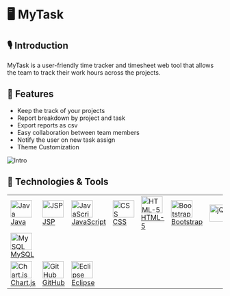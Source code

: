 # 🖥 MyTask

## 🎙 Introduction
MyTask is a user-friendly time tracker and timesheet web tool that allows the team to track their work hours across the projects. 

## 📑 Features 
- Keep the track of your projects
- Report breakdown by project and task
- Export reports as csv
- Easy collaboration between team members
- Notify the user on new task assign
- Theme Customization

![Intro](https://user-images.githubusercontent.com/25057099/137273924-fdd6d46c-6802-4a79-af0a-7fcecced0e7b.png)


## 🚀 Technologies & Tools
<table>
    <tbody>
        <tr>
              <td><a href="#"><img alt="Java" title="Java" height="40px" width="50px"
                        src="https://user-images.githubusercontent.com/25057099/117538162-05c05200-b059-11eb-9b36-a04c54e6d60f.png" /> Java
              </a>
            </td>
           <td><a href="#"><img alt="JSP" title="JSP" height="40px" width="50px"
                        src="https://user-images.githubusercontent.com/25057099/117538245-65b6f880-b059-11eb-8222-d5ecaa34017c.png" /> JSP
              </a>
            </td>
            <td><a href="#"><img alt="JavaScript" title="JavaScript" height="40px" width="50px"
                        src="https://user-images.githubusercontent.com/25057099/117538186-1e306c80-b059-11eb-942d-dd149d8ee659.png" /> JavaScript
              </a>
            </td>
            <td><a href="#"><img alt="CSS" title="CSS" height="40px" width="50px"
                        src="https://user-images.githubusercontent.com/25057099/117537940-07d5e100-b058-11eb-8bd0-9be8446f7704.png" /> CSS
              </a>
            </td>
            <td><a href="#"><img alt="HTML-5" title="HTML-5" height="40px" width="50px"
                        src="https://user-images.githubusercontent.com/25057099/117538147-f17c5500-b058-11eb-860a-e608a9cf3bac.png" /> HTML-5
              </a>
            </td>
            <td><a href="#"><img alt="Bootstrap" title="Bootstrap" height="40px" width="50px"
                        src="https://user-images.githubusercontent.com/25057099/117537874-bf1e2800-b057-11eb-9e30-7a8cf54bd458.png" /> Bootstrap
              </a>
            </td>
            <td><a href="#"><img alt="jQuery" title="jQuery" height="40px" width="120px"
                          src="https://user-images.githubusercontent.com/25057099/117538225-4e780b00-b059-11eb-9afb-674c036841b5.png" />
              </a>
            </td>
      </tr>
      <tr>
            <td><a href="#"><img alt="MySQL" title="MySQL" height="40px" width="50px"
                          src="https://user-images.githubusercontent.com/25057099/117538276-926b1000-b059-11eb-99ea-3ba2f94506c6.png" /> MySQL
              </a>
            </td>
      </tr>
      <tr>
          <td><a href="#"><img alt="Chart.js" title="Chart.js" height="40px" width="50px"
                          src="https://user-images.githubusercontent.com/25057099/117569480-fb19c180-b119-11eb-8697-89ecf08e2ca9.png" /> Chart.js
                  </a>
           </td>
            <td><a href="#"><img alt="GitHub" title="GitHub" height="40px" width="50px"
                          src="https://user-images.githubusercontent.com/25057099/117538085-9d717080-b058-11eb-9b90-0ec2e4090520.png" /> GitHub
              </a>
            </td>
          <td><a href="#"><img alt="Eclipse" title="Eclipse" height="40px" width="50px"
                        src="https://user-images.githubusercontent.com/25057099/117537991-3e136080-b058-11eb-9c21-2c7c62442790.png" /> Eclipse
          </a>
        </td>
      </tr>
  </tbody>
</table>





